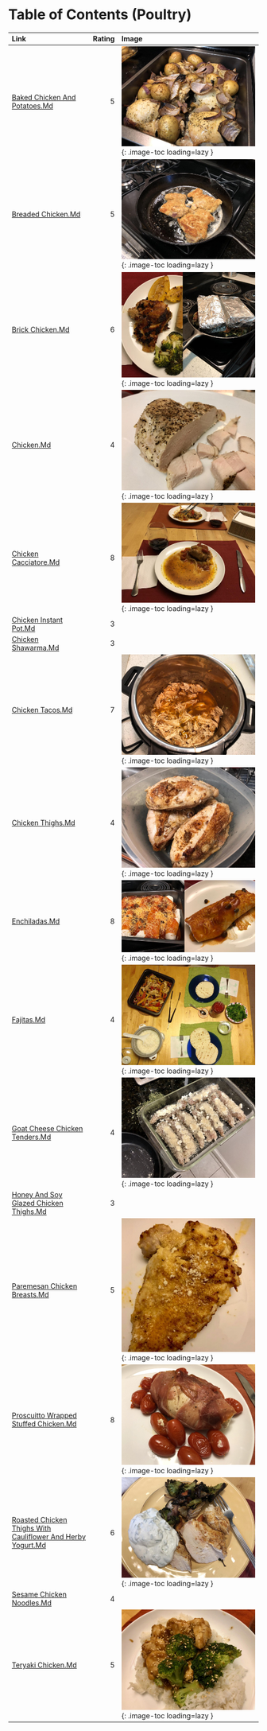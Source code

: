 # Table of Contents (Poultry)

| Link                                                                                                                         |   Rating | Image                                                                                                                                                       |
|:-----------------------------------------------------------------------------------------------------------------------------|---------:|:------------------------------------------------------------------------------------------------------------------------------------------------------------|
| [Baked Chicken And Potatoes.Md](./baked_chicken_and_potatoes.md)                                                             |        5 | ![baked_chicken_and_potatoes.jpeg](./baked_chicken_and_potatoes.jpeg){: .image-toc loading=lazy }                                                           |
| [Breaded Chicken.Md](./breaded_chicken.md)                                                                                   |        5 | ![breaded_chicken.jpeg](./breaded_chicken.jpeg){: .image-toc loading=lazy }                                                                                 |
| [Brick Chicken.Md](./brick_chicken.md)                                                                                       |        6 | ![brick_chicken.jpg](./brick_chicken.jpg){: .image-toc loading=lazy }                                                                                       |
| [Chicken.Md](./chicken.md)                                                                                                   |        4 | ![chicken.jpg](./chicken.jpg){: .image-toc loading=lazy }                                                                                                   |
| [Chicken Cacciatore.Md](./chicken_cacciatore.md)                                                                             |        8 | ![chicken_cacciatore.jpg](./chicken_cacciatore.jpg){: .image-toc loading=lazy }                                                                             |
| [Chicken Instant Pot.Md](./chicken_instant_pot.md)                                                                           |        3 | <!-- TODO: Capture image -->                                                                                                                                |
| [Chicken Shawarma.Md](./chicken_shawarma.md)                                                                                 |        3 | <!-- TODO: Capture image -->                                                                                                                                |
| [Chicken Tacos.Md](./chicken_tacos.md)                                                                                       |        7 | ![chicken_tacos.jpeg](./chicken_tacos.jpeg){: .image-toc loading=lazy }                                                                                     |
| [Chicken Thighs.Md](./chicken_thighs.md)                                                                                     |        4 | ![chicken_thighs.jpeg](./chicken_thighs.jpeg){: .image-toc loading=lazy }                                                                                   |
| [Enchiladas.Md](./enchiladas.md)                                                                                             |        8 | ![enchiladas.jpg](./enchiladas.jpg){: .image-toc loading=lazy }                                                                                             |
| [Fajitas.Md](./fajitas.md)                                                                                                   |        4 | ![fajitas.jpg](./fajitas.jpg){: .image-toc loading=lazy }                                                                                                   |
| [Goat Cheese Chicken Tenders.Md](./goat_cheese_chicken_tenders.md)                                                           |        4 | ![goat_cheese_chicken_tenders.jpeg](./goat_cheese_chicken_tenders.jpeg){: .image-toc loading=lazy }                                                         |
| [Honey And Soy Glazed Chicken Thighs.Md](./honey_and_soy_glazed_chicken_thighs.md)                                           |        3 | <!-- TODO: Capture image -->                                                                                                                                |
| [Paremesan Chicken Breasts.Md](./paremesan_chicken_breasts.md)                                                               |        5 | ![paremesan_chicken_breasts.jpeg](./paremesan_chicken_breasts.jpeg){: .image-toc loading=lazy }                                                             |
| [Proscuitto Wrapped Stuffed Chicken.Md](./proscuitto_wrapped_stuffed_chicken.md)                                             |        8 | ![proscuitto_wrapped_stuffed_chicken.jpeg](./proscuitto_wrapped_stuffed_chicken.jpeg){: .image-toc loading=lazy }                                           |
| [Roasted Chicken Thighs With Cauliflower And Herby Yogurt.Md](./roasted_chicken_thighs_with_cauliflower_and_herby_yogurt.md) |        6 | ![roasted_chicken_thighs_with_cauliflower_and_herby_yogurt.jpg](./roasted_chicken_thighs_with_cauliflower_and_herby_yogurt.jpg){: .image-toc loading=lazy } |
| [Sesame Chicken Noodles.Md](./sesame_chicken_noodles.md)                                                                     |        4 | <!-- TODO: Capture image -->                                                                                                                                |
| [Teryaki Chicken.Md](./teryaki_chicken.md)                                                                                   |        5 | ![teryaki_chicken.jpeg](./teryaki_chicken.jpeg){: .image-toc loading=lazy }                                                                                 |
